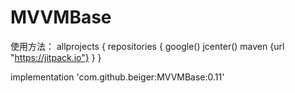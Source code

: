 # MVVMBase

使用方法：
allprojects {
repositories {
google()
jcenter()
maven {url "https://jitpack.io"}
}
}

implementation 'com.github.beiger:MVVMBase:0.11'

